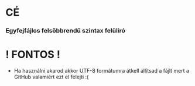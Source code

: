 # CÉ

### Egyfejfájlos felsőbbrendű szintax felülíró

# ! FONTOS !
- Ha használni akarod akkor UTF-8 formátumra átkell állítsad a fájlt mert a GitHub valamiért ezt el felejti :(